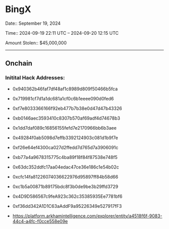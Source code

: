 # BingX

Date:: September 19, 2024

Time:: 2024-09-19 22:11 UTC – 2024-09-20 12:15 UTC

Amount Stolen:: $45,000,000

---


## Onchain


### Initital Hack Addresses:

- 0x940362b46faf7df48af1c8989d809f50466b5fca
- 0x719981cf7d1a1dc681a1cf0c6b1eeee090d0fed6
- 0xf7e8033366166f92eb477b7b38e0d47d47b43326
- 0xb0146aec3593410c8307b570af69adf4d74678b3
- 0x1dd7daf089c16856155fefd7e2170966bb6b3aee
- 0x49284f0ab5098d7effb3392124903c081d1b9f7e
- 0xf26e64ef4300ca027d2ffedd7d765d7a3906091c
- 0xb77a4a9678315775c4ba89f18f84f87538e748f5
- 0x63dc352ddfc17aa04edac47ce36e186c1e54b02c
- 0xcfc14fa81226074036622976d95897ff84b58d66
- 0xc1b5a00871b89175bdc8f3b0de9be3b29ffd3729
- 0x4D9D586567c9feA923c362c35385935Ee7781bf6
- 0xf36dd342A1D1C63aAddF9a95226349e527917fF3


- https://platform.arkhamintelligence.com/explorer/entity/a4518f6f-9083-44c4-a4fc-f0cce558e09e



